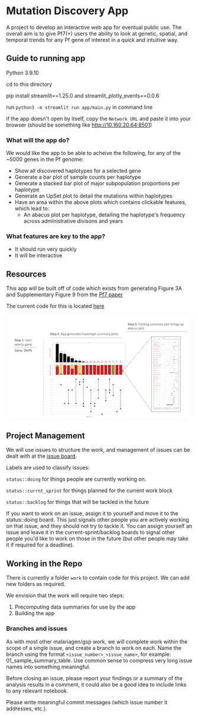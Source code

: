 # Mutation Discovery App

A project to develop an interactive web app for eventual public use. The overall aim is to give Pf7(+) users the ability to look at genetic, spatial, and temporal trends for any Pf gene of interest in a quick and intuitive way. 

## Guide to running app

Python 3.9.10

cd to this directory

pip install streamlit==1.25.0 and streamlit_plotly_events==0.0.6

run `python3 -m streamlit run app/main.py` in command line

if the app doesn't open by itself, copy the `Network URL` and paste it into your browser (should be something like http://10.160.20.64:8501)

### What will the app do?

We would like the app to be able to acheive the following, for any of the ~5000 genes in the Pf genome:

 - Show all discovered haplotypes for a selected gene
 - Generate a bar plot of sample counts per haplotype
 - Generate a stacked bar plot of major subpopulation proportions per haplotype
 - Generate an UpSet plot to detail the mutations within haplotypes
 - Have an area within the above plots which contains clickable features, which lead to:
   - An abacus plot per haplotype, detailing the haplotype's frequency across administrative divisons and years

### What features are key to the app?
- It should run very quickly 
- It will be interactive

## Resources
This app will be built off of code which exists from generating Figure 3A and Supplementary Figure 9 from the [Pf7 paper](https://wellcomeopenresearch.org/articles/8-22/v1)

The current code for this is located [here](https://github.com/malariagen/PDNA_SP_markers/blob/9b73a05d2c573e66ea70b282adb7055a66e2022e/work/3_haplotype_plots/20221221_haplotype_plots.ipynb)


![A mock up of the app workflow](assets/mutapp.jpg)


## Project Management

We will use issues to structure the work, and management of issues can be dealt with at the [issue board](https://gitlab.com/malariagen/gsp/mutation-discovery-app/-/boards).

Labels are used to classify issues:

`status::doing` for things people are currently working on.

`status::currnt_sprint` for things planned for the current work block

`status::backlog` for things that will be tackled in the future

If you want to work on an issue, assign it to yourself and move it to the status::doing board. This just signals
other people you are actively working on that issue, and they should not try to tackle it. You can assign yourself an
issue and leave it in the current-sprint/backlog boards to signal other people you'd like to work on those in the future
(but other people may take it if required for a deadline).

## Working in the Repo

There is currently a folder `work` to contain code for this project. We can add new folders as required. 

We envision that the work will require two steps:
1. Precomputing data summaries for use by the app
2. Building the app 

### Branches and issues

As with most other malariagen/gsp work, we will complete work within the scope of a single issue, and create a branch to work on each. Name the branch using the format `<issue_number>_<issue_name>`, for example: 01_sample_summary_table. Use common sense to compress very long issue names into something meaningful.

Before closing an issue, please report your findings or a summary of the analysis results in a comment, it could also be a good idea to include links to any relevant notebook.

Please write meaningful commit messages (which issue number it addresses, etc.).

